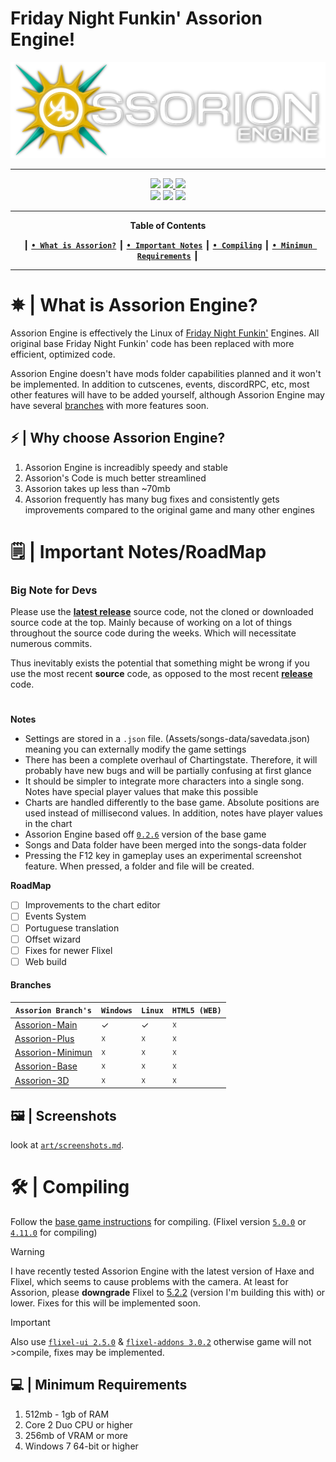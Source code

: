 # Friday Night Funkin' Assorion Engine!

![LOGO](art/assorione.png)

-------------------------------------------------------------
 <div align="center">
 <a href="#"><img src="https://img.shields.io/github/repo-size/Legendary-Candice-Joe/FNF-Assorion-Engine?style=for-the-badge&color=06b59c"/></a>
 <a href="https://github.com/Legendary-Candice-Joe/FNF-Assorion-Engine/graphs/commit-activity"><img src="https://img.shields.io/github/commit-activity/m/Legendary-Candice-Joe/FNF-Assorion-Engine?style=for-the-badge&color=06b59c"/</a> 
 <a href="https://github.com/Legendary-Candice-Joe/FNF-Assorion-Engine/releases"><img src="https://img.shields.io/github/v/release/Legendary-Candice-Joe/FNF-Assorion-Engine?style=for-the-badge&color=06b59c"/></a>
 </div>
 <div align="center">
 <a href="https://github.com/Legendary-Candice-Joe/FNF-Assorion-Engine/releases"><img src="https://img.shields.io/badge/Windows_Build-Released-blue?style=for-the-badge&color=e1b100"/></a>
 <a href="https://github.com/Legendary-Candice-Joe/FNF-Assorion-Engine/releases"><img src="https://img.shields.io/badge/Linux_Build-Released-blue?style=for-the-badge&color=e1b100"/></a>
 <a href="https://github.com/Legendary-Candice-Joe/FNF-Assorion-Engine/actions/workflows/HTML5.yml"><img src="https://img.shields.io/badge/Web_Build-Testing-blue?style=for-the-badge&color=e1b100"/></a>  
 </div>

-------------------------------------------------------------
<div align="center">
 
**Table of Contents**
</div>
<div align="center">
 
┃ [**`• What is Assorion?`**](#--what-is-assorion-engine) ┃ [**`• Important Notes`**](#%EF%B8%8F--important-notesroadmap) ┃ [**`• Compiling`**](#--compiling) ┃ [**`• Minimun Requirements`**](#--compiling) ┃
</div>

-------------------------------------------------------------

# ✵ | What is Assorion Engine?

Assorion Engine is effectively the Linux of <a href="https://ninja-muffin24.itch.io/funkin">Friday Night Funkin'</a> Engines. 
All original base Friday Night Funkin' code has been replaced with more efficient, optimized code. 

Assorion Engine doesn't have mods folder capabilities planned and it won't be implemented. 
In addition to cutscenes, events, discordRPC, etc, most other features will have to be added yourself, 
although Assorion Engine may have several <a href="https://github.com/Legendary-Candice-Joe/FNF-Assorion-Engine#branches">branches</a> with more features soon.

## ⚡ | Why choose Assorion Engine?

1. Assorion Engine is increadibly speedy and stable
2. Assorion's Code is much better streamlined
3. Assorion takes up less than ~70mb
4. Assorion frequently has many bug fixes and consistently gets improvements compared to the original game and many other engines

# 🗒️ | Important Notes/RoadMap

### Big Note for Devs

Please use the <a href="https://github.com/Legendary-Candice-Joe/FNF-Assorion-Engine/releases">**latest release**</a> source code, not the cloned or downloaded source code at the top. Mainly because of working on a lot of things throughout the source code during the weeks. Which will necessitate numerous commits.

Thus inevitably exists the potential that something might be wrong if you use the most recent **source** code, as opposed to the most recent <a href="https://github.com/Legendary-Candice-Joe/FNF-Assorion-Engine/releases">**release**</a> code.

#
  **Notes**   
-	Settings are stored in a `.json` file. (Assets/songs-data/savedata.json) meaning you can externally modify the game settings
-	There has been a complete overhaul of Chartingstate. Therefore, it will probably have new bugs and will be partially confusing at first glance
-	It should be simpler to integrate more characters into a single song. Notes have special player values that make this possible
-	Charts are handled differently to the base game. Absolute positions are used instead of millisecond values. In addition, notes have player values in the chart
-	Assorion Engine based off <a href="https://github.com/FunkinCrew/Funkin/releases/tag/v0.2.6">`0.2.6`</a> version of the base game
-	Songs and Data folder have been merged into the songs-data folder
- Pressing the F12 key in gameplay uses an experimental screenshot feature. When pressed, a folder and file will be created.
  
 **RoadMap**
* [ ]	Improvements to the chart editor
* [ ]	Events System
* [ ]	Portuguese translation
* [ ]	Offset wizard
* [ ]	Fixes for newer Flixel
* [ ]	Web build

#### **Branches**
| `Assorion Branch's`                                | `Windows` | `Linux` | `HTML5 (WEB)`     |
|--------------------------------------------------|---------|-------|-----------------|
| <a href="#">Assorion-Main</a>                                    | ✓       | ✓     | ☓              |
| <a href="#">Assorion-Plus</a>                                    | ☓       | ☓     | ☓              |
| <a href="#">Assorion-Minimun</a>                                 | ☓       | ☓     | ☓              |
| <a href="#">Assorion-Base</a>                                    | ☓       | ☓     | ☓              |
| <a href="#">Assorion-3D</a>                                      | ☓       | ☓     | ☓              |

## 🖼️ | Screenshots

look at <a href="https://github.com/Legendary-Candice-Joe/FNF-Assorion-Engine/blob/main/art/screenshots.md">`art/screenshots.md`</a>. 

# 🛠 | Compiling

Follow the <a href="https://github.com/FunkinCrew/Funkin#build-instructions">base game instructions</a> for compiling. (Flixel version <a href="https://lib.haxe.org/p/flixel/5.0.0/">`5.0.0`</a> or <a href="https://lib.haxe.org/p/flixel/4.11.0/">`4.11.0`</a> for compiling)

> [!WARNING] 
>I have recently tested Assorion Engine with the latest version of Haxe and Flixel, which seems to cause problems with the camera.
At least for Assorion, please **downgrade** Flixel to <a href="https://lib.haxe.org/p/flixel/5.2.2/">5.2.2</a> (version I'm building this with) or lower.
Fixes for this will be implemented soon.


> [!IMPORTANT]
>Also use <a href="https://lib.haxe.org/p/flixel-ui/">`flixel-ui 2.5.0`</a> & <a href="https://lib.haxe.org/p/flixel-addons/3.0.2/releasenotes">`flixel-addons 3.0.2`</a> otherwise game will not >compile, fixes may be implemented.

## 💻 | Minimum Requirements

1. 512mb - 1gb of RAM
2. Core 2 Duo CPU or higher
3. 256mb of VRAM or more
4. Windows 7 64-bit or higher
